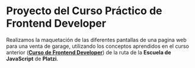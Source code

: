 # Proyecto del Curso Práctico de Frontend Developer

Realizamos la maquetación de las diferentes pantallas de una pagina web para una venta de garage, utilizando los conceptos aprendidos en el curso anterior (**[Curso de Frontend Developer](https://platzi.com/cursos/frontend-developer/ "Curso de Frontend Developer")**) de la ruta de la **Escuela de JavaScript** de **Platzi**.
